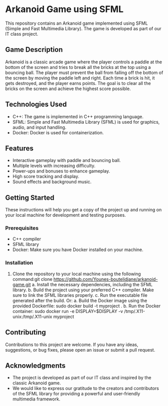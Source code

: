 # Arkanoid Game using SFML

This repository contains an Arkanoid game implemented using SFML (Simple and Fast Multimedia Library). The game is developed as part of our IT class project.

## Game Description

Arkanoid is a classic arcade game where the player controls a paddle at the bottom of the screen and tries to break all the bricks at the top using a bouncing ball. The player must prevent the ball from falling off the bottom of the screen by moving the paddle left and right. Each time a brick is hit, it gets destroyed, and the player earns points. The goal is to clear all the bricks on the screen and achieve the highest score possible.

## Technologies Used

- C++: The game is implemented in C++ programming language.
- SFML: Simple and Fast Multimedia Library (SFML) is used for graphics, audio, and input handling.
- Docker: Docker is used for containerization.

## Features

- Interactive gameplay with paddle and bouncing ball.
- Multiple levels with increasing difficulty.
- Power-ups and bonuses to enhance gameplay.
- High score tracking and display.
- Sound effects and background music.

## Getting Started

These instructions will help you get a copy of the project up and running on your local machine for development and testing purposes.

### Prerequisites

- C++ compiler
- SFML library
- Docker: Make sure you have Docker installed on your machine.

### Installation

1. Clone the repository to your local machine using the following command:git clone https://github.com/Younes-boutelidjane/arkanoid-game.git 
   a. Install the necessary dependencies, including the SFML library.
   b. Build the project using your preferred C++ compiler. Make sure to link the SFML libraries properly.
   c. Run the executable file generated after the build.
   Or:
   a. Build the Docker image using the provided Dockerfile: sudo docker build -t myproject .
   b. Run the Docker container: sudo docker run -e DISPLAY=$DISPLAY -v /tmp/.X11-unix:/tmp/.X11-unix myproject
  

## Contributing

Contributions to this project are welcome. If you have any ideas, suggestions, or bug fixes, please open an issue or submit a pull request.


## Acknowledgments

- The project is developed as part of our IT class and inspired by the classic Arkanoid game.
- We would like to express our gratitude to the creators and contributors of the SFML library for providing a powerful and user-friendly multimedia framework.



